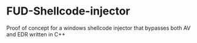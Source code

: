 # FUD-Shellcode-injector
Proof of concept for a windows shellcode injector that bypasses both AV and EDR written in C++
